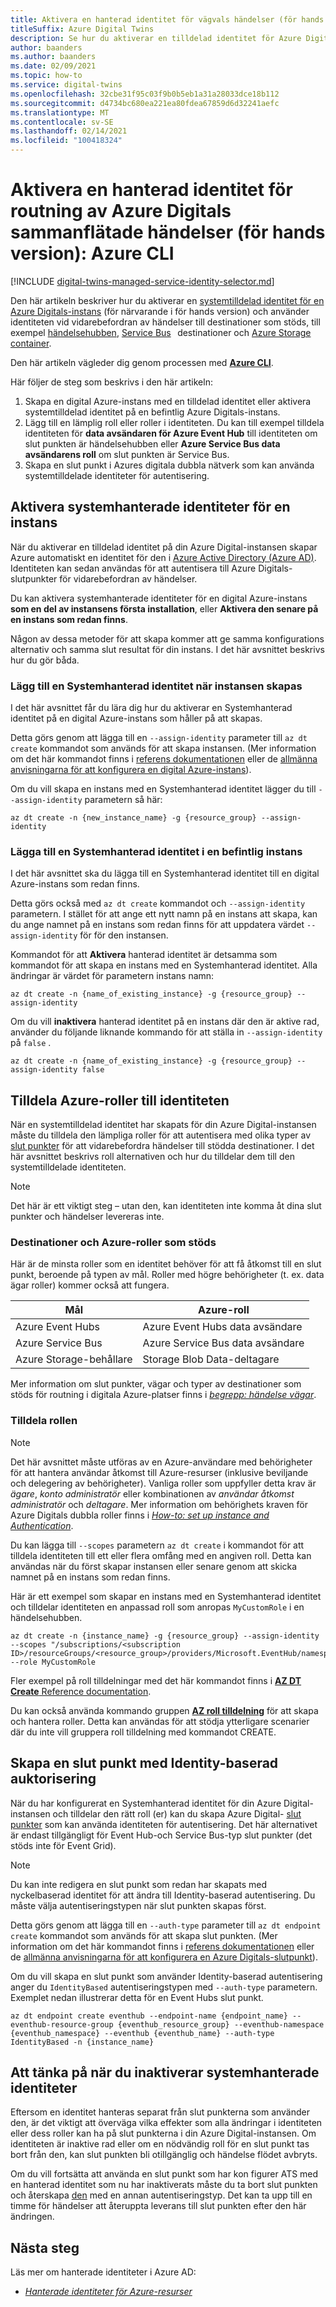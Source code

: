 ```yaml
---
title: Aktivera en hanterad identitet för vägvals händelser (för hands version) – CLI
titleSuffix: Azure Digital Twins
description: Se hur du aktiverar en tilldelad identitet för Azure Digitals och använder den för att vidarebefordra händelser med hjälp av Azure CLI.
author: baanders
ms.author: baanders
ms.date: 02/09/2021
ms.topic: how-to
ms.service: digital-twins
ms.openlocfilehash: 32cbe31f95c03f9b0b5eb1a31a28033dce18b112
ms.sourcegitcommit: d4734bc680ea221ea80fdea67859d6d32241aefc
ms.translationtype: MT
ms.contentlocale: sv-SE
ms.lasthandoff: 02/14/2021
ms.locfileid: "100418324"
---
```

# <a name="enable-a-managed-identity-for-routing-azure-digital-twins-events-preview-azure-cli"></a>Aktivera en hanterad identitet för routning av Azure Digitals sammanflätade händelser (för hands version): Azure CLI

[!INCLUDE [digital-twins-managed-service-identity-selector.md](../../includes/digital-twins-managed-service-identity-selector.md)]

Den här artikeln beskriver hur du aktiverar en [systemtilldelad identitet för en Azure Digitals-instans](concepts-security.md#managed-identity-for-accessing-other-resources-preview) (för närvarande i för hands version) och använder identiteten vid vidarebefordran av händelser till destinationer som stöds, till exempel [händelsehubben](../event-hubs/event-hubs-about.md), [Service Bus](../service-bus-messaging/service-bus-messaging-overview.md)   destinationer och [Azure Storage container](../storage/blobs/storage-blobs-introduction.md).

Den här artikeln vägleder dig genom processen med [**Azure CLI**](/cli/azure/what-is-azure-cli).

Här följer de steg som beskrivs i den här artikeln: 

1. Skapa en digital Azure-instans med en tilldelad identitet eller aktivera systemtilldelad identitet på en befintlig Azure Digitals-instans. 
1. Lägg till en lämplig roll eller roller i identiteten. Du kan till exempel tilldela identiteten för **data avsändaren för Azure Event Hub** till identiteten om slut punkten är händelsehubben eller **Azure Service Bus data avsändarens roll** om slut punkten är Service Bus.
1. Skapa en slut punkt i Azures digitala dubbla nätverk som kan använda systemtilldelade identiteter för autentisering.

## <a name="enable-system-managed-identities-for-an-instance"></a>Aktivera systemhanterade identiteter för en instans 

När du aktiverar en tilldelad identitet på din Azure Digital-instansen skapar Azure automatiskt en identitet för den i [Azure Active Directory (Azure AD)](../active-directory/fundamentals/active-directory-whatis.md). Identiteten kan sedan användas för att autentisera till Azure Digitals-slutpunkter för vidarebefordran av händelser.

Du kan aktivera systemhanterade identiteter för en digital Azure-instans **som en del av instansens första installation**, eller **Aktivera den senare på en instans som redan finns**.

Någon av dessa metoder för att skapa kommer att ge samma konfigurations alternativ och samma slut resultat för din instans. I det här avsnittet beskrivs hur du gör båda.

### <a name="add-a-system-managed-identity-during-instance-creation"></a>Lägg till en Systemhanterad identitet när instansen skapas

I det här avsnittet får du lära dig hur du aktiverar en Systemhanterad identitet på en digital Azure-instans som håller på att skapas. 

Detta görs genom att lägga till en `--assign-identity` parameter till `az dt create` kommandot som används för att skapa instansen. (Mer information om det här kommandot finns i [referens dokumentationen](/cli/azure/ext/azure-iot/dt?view=azure-cli-latest&preserve-view=true#ext_azure_iot_az_dt_create) eller de [allmänna anvisningarna för att konfigurera en digital Azure-instans](how-to-set-up-instance-cli.md#create-the-azure-digital-twins-instance)).

Om du vill skapa en instans med en Systemhanterad identitet lägger du till  `--assign-identity` parametern så här:

```azurecli-interactive
az dt create -n {new_instance_name} -g {resource_group} --assign-identity
```

### <a name="add-a-system-managed-identity-to-an-existing-instance"></a>Lägga till en Systemhanterad identitet i en befintlig instans

I det här avsnittet ska du lägga till en Systemhanterad identitet till en digital Azure-instans som redan finns.

Detta görs också med `az dt create` kommandot och `--assign-identity` parametern. I stället för att ange ett nytt namn på en instans att skapa, kan du ange namnet på en instans som redan finns för att uppdatera värdet `--assign-identity` för för den instansen.

Kommandot för att **Aktivera** hanterad identitet är detsamma som kommandot för att skapa en instans med en Systemhanterad identitet. Alla ändringar är värdet för parametern instans namn:

```azurecli-interactive
az dt create -n {name_of_existing_instance} -g {resource_group} --assign-identity
```

Om du vill **inaktivera** hanterad identitet på en instans där den är aktive rad, använder du följande liknande kommando för att ställa in `--assign-identity` på `false` .

```azurecli-interactive
az dt create -n {name_of_existing_instance} -g {resource_group} --assign-identity false
```

## <a name="assign-azure-roles-to-the-identity"></a>Tilldela Azure-roller till identiteten 

När en systemtilldelad identitet har skapats för din Azure Digital-instansen måste du tilldela den lämpliga roller för att autentisera med olika typer av [slut punkter](concepts-route-events.md) för att vidarebefordra händelser till stödda destinationer. I det här avsnittet beskrivs roll alternativen och hur du tilldelar dem till den systemtilldelade identiteten.

>[!NOTE]
> Det här är ett viktigt steg – utan den, kan identiteten inte komma åt dina slut punkter och händelser levereras inte.

### <a name="supported-destinations-and-azure-roles"></a>Destinationer och Azure-roller som stöds 

Här är de minsta roller som en identitet behöver för att få åtkomst till en slut punkt, beroende på typen av mål. Roller med högre behörigheter (t. ex. data ägar roller) kommer också att fungera.

| Mål | Azure-roll |
| --- | --- |
| Azure Event Hubs | Azure Event Hubs data avsändare |
| Azure Service Bus | Azure Service Bus data avsändare |
| Azure Storage-behållare | Storage Blob Data-deltagare |

Mer information om slut punkter, vägar och typer av destinationer som stöds för routning i digitala Azure-platser finns i [*begrepp: händelse vägar*](concepts-route-events.md).

### <a name="assign-the-role"></a>Tilldela rollen

>[!NOTE]
> Det här avsnittet måste utföras av en Azure-användare med behörigheter för att hantera användar åtkomst till Azure-resurser (inklusive beviljande och delegering av behörigheter). Vanliga roller som uppfyller detta krav är *ägare*, *konto administratör* eller kombinationen av *användar åtkomst administratör* och *deltagare*. Mer information om behörighets kraven för Azure Digitals dubbla roller finns i [*How-to: set up instance and Authentication*](how-to-set-up-instance-portal.md#prerequisites-permission-requirements).

Du kan lägga till `--scopes` parametern `az dt create` i kommandot för att tilldela identiteten till ett eller flera omfång med en angiven roll. Detta kan användas när du först skapar instansen eller senare genom att skicka namnet på en instans som redan finns.

Här är ett exempel som skapar en instans med en Systemhanterad identitet och tilldelar identiteten en anpassad roll som anropas `MyCustomRole` i en händelsehubben.

```azurecli-interactive
az dt create -n {instance_name} -g {resource_group} --assign-identity --scopes "/subscriptions/<subscription ID>/resourceGroups/<resource_group>/providers/Microsoft.EventHub/namespaces/<Event_Hubs_namespace>/eventhubs/<event_hub_name>" --role MyCustomRole
```

Fler exempel på roll tilldelningar med det här kommandot finns i [ **AZ DT Create** Reference documentation](/cli/azure/ext/azure-iot/dt?view=azure-cli-latest&preserve-view=true#ext_azure_iot_az_dt_create).

Du kan också använda kommando gruppen [**AZ roll tilldelning**](/cli/azure/role/assignment?view=azure-cli-latest&preserve-view=true) för att skapa och hantera roller. Detta kan användas för att stödja ytterligare scenarier där du inte vill gruppera roll tilldelning med kommandot CREATE.

## <a name="create-an-endpoint-with-identity-based-authorization"></a>Skapa en slut punkt med Identity-baserad auktorisering

När du har konfigurerat en Systemhanterad identitet för din Azure Digital-instansen och tilldelar den rätt roll (er) kan du skapa Azure Digital- [slut punkter](how-to-manage-routes-portal.md#create-an-endpoint-for-azure-digital-twins) som kan använda identiteten för autentisering. Det här alternativet är endast tillgängligt för Event Hub-och Service Bus-typ slut punkter (det stöds inte för Event Grid).

>[!NOTE]
> Du kan inte redigera en slut punkt som redan har skapats med nyckelbaserad identitet för att ändra till Identity-baserad autentisering. Du måste välja autentiseringstypen när slut punkten skapas först.

Detta görs genom att lägga till en `--auth-type` parameter till `az dt endpoint create` kommandot som används för att skapa slut punkten. (Mer information om det här kommandot finns i [referens dokumentationen](/cli/azure/ext/azure-iot/dt/endpoint/create?view=azure-cli-latest&preserve-view=true) eller de [allmänna anvisningarna för att konfigurera en Azure Digitals-slutpunkt](how-to-manage-routes-apis-cli.md#create-the-endpoint)).

Om du vill skapa en slut punkt som använder Identity-baserad autentisering anger du `IdentityBased` autentiseringstypen med  `--auth-type` parametern. Exemplet nedan illustrerar detta för en Event Hubs slut punkt.

```azurecli-interactive
az dt endpoint create eventhub --endpoint-name {endpoint_name} --eventhub-resource-group {eventhub_resource_group} --eventhub-namespace {eventhub_namespace} --eventhub {eventhub_name} --auth-type IdentityBased -n {instance_name}
```

## <a name="considerations-for-disabling-system-managed-identities"></a>Att tänka på när du inaktiverar systemhanterade identiteter

Eftersom en identitet hanteras separat från slut punkterna som använder den, är det viktigt att överväga vilka effekter som alla ändringar i identiteten eller dess roller kan ha på slut punkterna i din Azure Digital-instansen. Om identiteten är inaktive rad eller om en nödvändig roll för en slut punkt tas bort från den, kan slut punkten bli otillgänglig och händelse flödet avbryts.

Om du vill fortsätta att använda en slut punkt som har kon figurer ATS med en hanterad identitet som nu har inaktiverats måste du ta bort slut punkten och återskapa [den](how-to-manage-routes-apis-cli.md#create-an-endpoint-for-azure-digital-twins) med en annan autentiseringstyp. Det kan ta upp till en timme för händelser att återuppta leverans till slut punkten efter den här ändringen.

## <a name="next-steps"></a>Nästa steg

Läs mer om hanterade identiteter i Azure AD: 
* [*Hanterade identiteter för Azure-resurser*](../active-directory/managed-identities-azure-resources/overview.md)